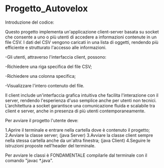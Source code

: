# Progetto_Autovelox
Introduzione del codice:

Questo progetto implementa un'applicazione client-server basata su socket che consente a uno o più utenti di accedere a informazioni contenute in un file CSV. I dati del CSV vengono caricati in una lista di oggetti, rendendo più efficiente e strutturato l'accesso alle informazioni.

-Gli utenti, attraverso l'interfaccia client, possono:

-Richiedere una riga specifica del file CSV;

-Richiedere una colonna specifica;

-Visualizzare l'intero contenuto del file.

Il client include un'interfaccia grafica intuitiva che facilita l'interazione con il server, rendendo l'esperienza d'uso semplice anche per utenti non tecnici. L’architettura a socket garantisce una comunicazione fluida e scalabile tra client e server, anche in presenza di più utenti contemporaneamente.

Per avviare il progetto l'utente deve:

1.Aprire il terminale e entrare nella cartella dove è contenuto il progetto;
2.Avviare la classe server; (java Server)
3.Avviare la classe client sempre nella stessa cartella anche da un'altra finestra; (java Client)
4.Seguire le istruzioni proposte nell'header del terminale.

Per avviare le classi è FONDAMENTALE compilarle  dal terminale con il comando "javac *.java".